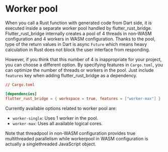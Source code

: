 # Worker pool

When you call a Rust function with generated code from Dart side, it is executed inside a separate worker pool handled by flutter_rust_bridge. Flutter_rust_bridge internally creates a pool of 4 threads in non-WASM configuration and 4 workers in WASM configuration. Thanks to the pool, type of the return values in Dart is async `Future` which means heavy calculation in Rust does not block the user interface from responding.

However, if you think that this number of 4 is inappropriate for your project, you can choose a different option. By specifying features in `Cargo.toml`, you can optimize the number of threads or workers in the pool. Just include `features` key when adding flutter_rust_bridge as a dependency.

```toml
// Cargo.toml

[dependencies]
flutter_rust_bridge = { workspace = true, features = ["worker-max"] }
```

Currently available options related to worker pool are:

- `worker-single`: Uses 1 worker in the pool.
- `worker-max`: Uses all available logical cores.

Note that threadpool in non-WASM configuration provides true multithreaded parallelism while workerpool in WASM configuration is actually a singlethreaded JavaScript object.
